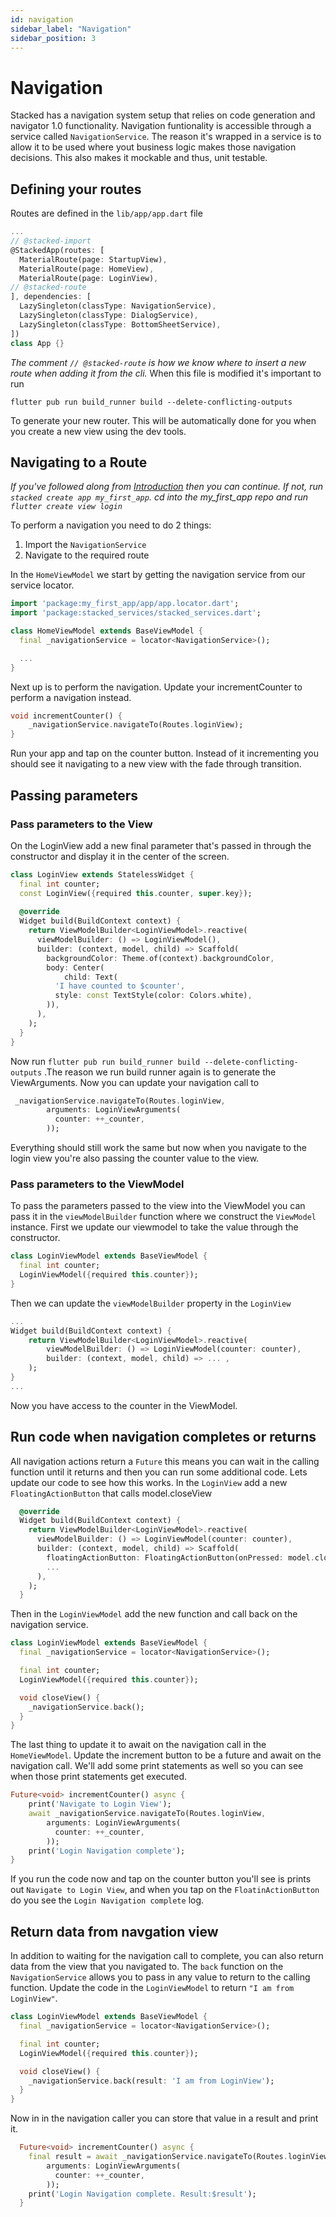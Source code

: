 ```yaml
---
id: navigation
sidebar_label: "Navigation"
sidebar_position: 3
---
```


# Navigation

Stacked has a navigation system setup that relies on code generation and navigator 1.0 functionality. Navigation funtionality is accessible through a service called `NavigationService`. The reason it's wrapped in a service is to allow it to be used where yout business logic makes those navigation decisions. This also makes it mockable and thus, unit testable. 

## Defining your routes

Routes are defined in the `lib/app/app.dart` file

```dart
...
// @stacked-import
@StackedApp(routes: [
  MaterialRoute(page: StartupView),
  MaterialRoute(page: HomeView),
  MaterialRoute(page: LoginView),
// @stacked-route
], dependencies: [
  LazySingleton(classType: NavigationService),
  LazySingleton(classType: DialogService),
  LazySingleton(classType: BottomSheetService),
])
class App {}
```

_The comment `// @stacked-route` is how we know where to insert a new route when adding it from the cli._ When this file is modified it's important to run

```
flutter pub run build_runner build --delete-conflicting-outputs
```

To generate your new router. This will be automatically done for you when you create a new view using the dev tools.

## Navigating to a Route

_If you've followed along from [Introduction](introduction) then you can continue. If not, run `stacked create app my_first_app`. cd into the my_first_app repo and run `flutter create view login`_

To perform a navigation you need to do 2 things:
1. Import the `NavigationService`
2. Navigate to the required route

In the `HomeViewModel` we start by getting the navigation service from our service locator.

```dart
import 'package:my_first_app/app/app.locator.dart';
import 'package:stacked_services/stacked_services.dart';

class HomeViewModel extends BaseViewModel {
  final _navigationService = locator<NavigationService>();

  ...
}
```

Next up is to perform the navigation. Update your incrementCounter to perform a navigation instead.
```dart
void incrementCounter() {
    _navigationService.navigateTo(Routes.loginView);
}
```

Run your app and tap on the counter button. Instead of it incrementing you should see it navigating to a new view with the fade through transition.

## Passing parameters

### Pass parameters to the View

On the LoginView add a new final parameter that's passed in through the constructor and display it in the center of the screen. 

```dart
class LoginView extends StatelessWidget {
  final int counter;
  const LoginView({required this.counter, super.key});
  
  @override
  Widget build(BuildContext context) {
    return ViewModelBuilder<LoginViewModel>.reactive(
      viewModelBuilder: () => LoginViewModel(),
      builder: (context, model, child) => Scaffold(
        backgroundColor: Theme.of(context).backgroundColor,
        body: Center(
            child: Text(
          'I have counted to $counter',
          style: const TextStyle(color: Colors.white),
        )),
      ),
    );
  }
}
```

Now run `flutter pub run build_runner build --delete-conflicting-outputs` .The reason we run build runner again is to generate the ViewArguments. Now you can update your navigation call to

```dart
 _navigationService.navigateTo(Routes.loginView,
        arguments: LoginViewArguments(
          counter: ++_counter,
        ));
```

Everything should still work the same but now when you navigate to the login view you're also passing the counter value to the view. 

### Pass parameters to the ViewModel

To pass the parameters passed to the view into the ViewModel you can pass it in the `viewModelBuilder` function where we construct the `ViewModel` instance. First we update our viewmodel to take the value through the constructor.

```dart
class LoginViewModel extends BaseViewModel {
  final int counter;
  LoginViewModel({required this.counter});
}
```

Then we can update the `viewModelBuilder` property in the `LoginView`

```dart
...
Widget build(BuildContext context) {
    return ViewModelBuilder<LoginViewModel>.reactive(
        viewModelBuilder: () => LoginViewModel(counter: counter),
        builder: (context, model, child) => ... ,
    );
}
...
```

Now you have access to the counter in the ViewModel.

## Run code when navigation completes or returns

All navigation actions return a `Future` this means you can wait in the calling function until it returns and then you can run some additional code. Lets update our code to see how this works. In the `LoginView` add a new `FloatingActionButton` that calls model.closeView

```dart title="login_view.dart"
  @override
  Widget build(BuildContext context) {
    return ViewModelBuilder<LoginViewModel>.reactive(
      viewModelBuilder: () => LoginViewModel(counter: counter),
      builder: (context, model, child) => Scaffold(
        floatingActionButton: FloatingActionButton(onPressed: model.closeView),
        ...
      ),
    );
  }
```

Then in the `LoginViewModel` add the new function and call back on the navigation service.

```dart title="login_viewmodel.dart"
class LoginViewModel extends BaseViewModel {
  final _navigationService = locator<NavigationService>();

  final int counter;
  LoginViewModel({required this.counter});

  void closeView() {
    _navigationService.back();
  }
}
```

The last thing to update it to await on the navigation call in the `HomeViewModel`. Update the increment button to be a future and await on the navigation call. We'll add some print statements as well so you can see when those print statements get executed.

```dart title="home_viewmodel.dart"
Future<void> incrementCounter() async {
    print('Navigate to Login View');
    await _navigationService.navigateTo(Routes.loginView,
        arguments: LoginViewArguments(
          counter: ++_counter,
        ));
    print('Login Navigation complete');
}
```

If you run the code now and tap on the counter button you'll see is prints out `Navigate to Login View`, and when you tap on the `FloatinActionButton` do you see the `Login Navigation complete` log.

## Return data from navgation view

In addition to waiting for the navigation call to complete, you can also return data from the view that you navigated to. The `back` function on the `NavigationService` allows you to pass in any value to return to the calling function. Update the code in the `LoginViewModel` to return `"I am from LoginView"`.

```dart title="login_viewmodel.dart"
class LoginViewModel extends BaseViewModel {
  final _navigationService = locator<NavigationService>();

  final int counter;
  LoginViewModel({required this.counter});

  void closeView() {
    _navigationService.back(result: 'I am from LoginView');
  }
}
```

Now in in the navigation caller you can store that value in a result and print it. 

```dart title="home_viewmodel.dart"
  Future<void> incrementCounter() async {
    final result = await _navigationService.navigateTo(Routes.loginView,
        arguments: LoginViewArguments(
          counter: ++_counter,
        ));
    print('Login Navigation complete. Result:$result');
  }
```